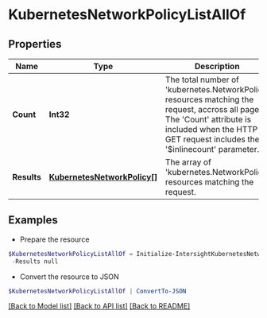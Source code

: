 # KubernetesNetworkPolicyListAllOf
## Properties

Name | Type | Description | Notes
------------ | ------------- | ------------- | -------------
**Count** | **Int32** | The total number of &#39;kubernetes.NetworkPolicy&#39; resources matching the request, accross all pages. The &#39;Count&#39; attribute is included when the HTTP GET request includes the &#39;$inlinecount&#39; parameter. | [optional] 
**Results** | [**KubernetesNetworkPolicy[]**](KubernetesNetworkPolicy.md) | The array of &#39;kubernetes.NetworkPolicy&#39; resources matching the request. | [optional] 

## Examples

- Prepare the resource
```powershell
$KubernetesNetworkPolicyListAllOf = Initialize-IntersightKubernetesNetworkPolicyListAllOf  -Count null `
 -Results null
```

- Convert the resource to JSON
```powershell
$KubernetesNetworkPolicyListAllOf | ConvertTo-JSON
```

[[Back to Model list]](../README.md#documentation-for-models) [[Back to API list]](../README.md#documentation-for-api-endpoints) [[Back to README]](../README.md)

